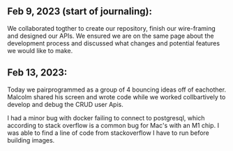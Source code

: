 ## Feb 9, 2023 (start of journaling):

We collaborated togther to create our repository, finish our wire-framing and designed our APIs. We ensured we are on the same page about the development process and discussed what changes and potential features we would like to make.


## Feb 13, 2023:

Today we pairprogrammed as a group of 4 bouncing ideas off of eachother. Malcolm shared his screen and wrote code while we worked collbartively to develop and debug the CRUD user Apis.

I had a minor bug with docker failing to connect to postgresql, which according to stack overflow is a common bug for Mac's with an M1 chip. I was able to find a line of code from stackoverflow I have to run before building images.
